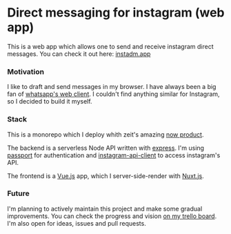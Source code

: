 # Direct messaging for instagram (web app)

This is a web app which allows one to send and receive instagram direct messages.
You can check it out here: [instadm.app](https://instadm.app)

### Motivation

I like to draft and send messages in my browser. I have always been a big fan of [whatsapp's web client](https://web.whatsapp.com/). I couldn't find anything similar for Instagram, so I decided to build it myself.

### Stack

This is a monorepo which I deploy whith zeit's amazing [now product](https://zeit.co/now).

The backend is a serverless Node API written with [express](https://github.com/expressjs/express). I'm using [passport](http://www.passportjs.org/) for authentication and [instagram-api-client](https://github.com/dilame/instagram-private-api) to access instagram's API.

The frontend is a [Vue.js](https://github.com/vuejs/vue) app, which I server-side-render with [Nuxt.js](https://nuxtjs.org/).

### Future

I'm planning to actively maintain this project and make some gradual improvements. You can check the progress and vision [on my trello board](https://trello.com/b/VfwJqnI1/instagram-dm-web-app). I'm also open for ideas, issues and pull requests.
